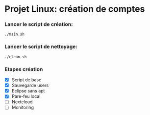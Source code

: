 # Projet Linux: création de comptes

### Lancer le script de création:
```./main.sh```

### Lancer le script de nettoyage:
```./clean.sh```

### Etapes création
- [X] Script de base
- [X] Sauvegarde users
- [X] Eclipse sans apt
- [X] Pare-feu local
- [ ] Nextcloud
- [ ] Monitoring 
